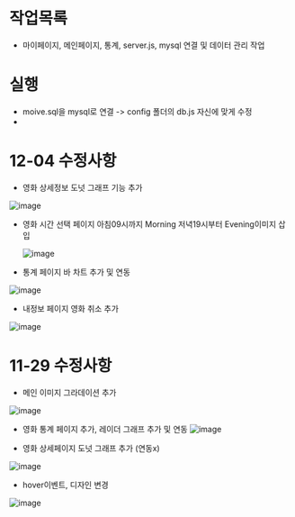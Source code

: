 # 작업목록
- 마이페이지, 메인페이지, 통계, server.js, mysql 연결 및 데이터 관리 작업
# 실행
- moive.sql을 mysql로 연결 -> config 폴더의 db.js 자신에 맞게 수정
- 
# 12-04 수정사항
- 영화 상세정보 도넛 그래프 기능 추가
  
 ![image](https://github.com/vahallla/moive_site_db/assets/89891803/635d7c82-5539-4beb-b775-d74e07a1d7c1)

- 영화 시간 선택 페이지 아침09시까지 Morning 저녁19시부터 Evening이미지 삽입
  
  ![image](https://github.com/vahallla/moive_site_db/assets/89891803/b602686d-2e74-4237-8033-fb2f3dffeb04)

- 통계 페이지 바 차트 추가 및 연동
  
 ![image](https://github.com/vahallla/moive_site_db/assets/89891803/9e3966c0-f01a-4232-9f75-8a293dde9a9d)

- 내정보 페이지 영화 취소 추가

 ![image](https://github.com/vahallla/moive_site_db/assets/89891803/bf94a467-3351-4844-bbb1-92ce2dd1ff41)







# 11-29 수정사항
- 메인 이미지 그라데이션 추가
  
![image](https://github.com/vahallla/moive_site_db/assets/89891803/cd1d7ed8-c8de-461d-b6d6-d5703b260197)



- 영화 통계 페이지 추가, 레이더 그래프 추가 및 연동
![image](https://github.com/vahallla/moive_site_db/assets/89891803/25bfffbc-57b5-41e3-a199-d34246bc5947)



- 영화 상세페이지 도넛 그래프 추가 (연동x)
  
![image](https://github.com/vahallla/moive_site_db/assets/89891803/8208dc35-6bfe-4019-8f9d-1ceda5fb7f18)



- hover이벤트, 디자인 변경
  
![image](https://github.com/vahallla/moive_site_db/assets/89891803/92977471-e4b1-4a93-95f1-959f76f8e1ce)






